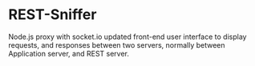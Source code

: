 REST-Sniffer
============

Node.js proxy with socket.io updated front-end user interface to display requests, and responses between two servers, normally between Application server, and REST server.
